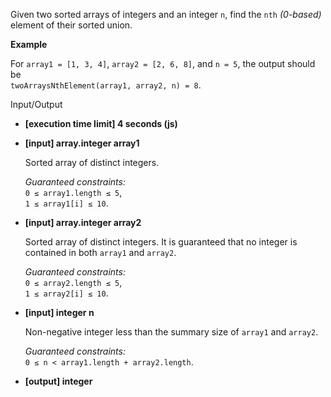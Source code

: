 
Given two sorted arrays of integers and an integer  `n`, find the  `nth`  _(0-based)_  element of their sorted union.

**Example**

For  `array1 = [1, 3, 4]`,  `array2 = [2, 6, 8]`, and  `n = 5`, the output should be  
`twoArraysNthElement(array1, array2, n) = 8`.

Input/Output

-   **[execution time limit] 4 seconds (js)**
    
-   **[input] array.integer array1**
    
    Sorted array of distinct integers.
    
    _Guaranteed constraints:_  
    `0 ≤ array1.length ≤ 5`,  
    `1 ≤ array1[i] ≤ 10`.
    
-   **[input] array.integer array2**
    
    Sorted array of distinct integers. It is guaranteed that no integer is contained in both  `array1`  and  `array2`.
    
    _Guaranteed constraints:_  
    `0 ≤ array2.length ≤ 5`,  
    `1 ≤ array2[i] ≤ 10`.
    
-   **[input] integer n**
    
    Non-negative integer less than the summary size of  `array1`  and  `array2`.
    
    _Guaranteed constraints:_  
    `0 ≤ n < array1.length + array2.length`.
    
-   **[output] integer**